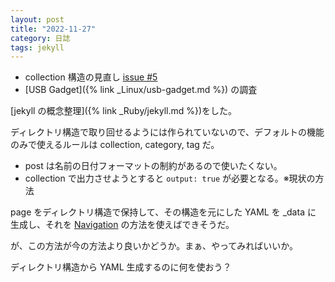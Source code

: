 ```yaml
---
layout: post
title: "2022-11-27"
category: 日誌
tags: jekyll
---
```


- collection 構造の見直し [issue #5](https://github.com/pojiro/pojiro.github.io/issues/5)
- [USB Gadget]({% link _Linux/usb-gadget.md %}) の調査

[jekyll の概念整理]({% link _Ruby/jekyll.md %})をした。

ディレクトリ構造で取り回せるようには作られていないので、デフォルトの機能のみで使えるルールは collection, category, tag だ。

- post は名前の日付フォーマットの制約があるので使いたくない。
- collection で出力させようとすると `output: true` が必要となる。※現状の方法

page をディレクトリ構造で保持して、その構造を元にした YAML を \_data に 生成し、それを [Navigation](https://jekyllrb.com/tutorials/navigation/) の方法を使えばできそうだ。

が、この方法が今の方法より良いかどうか。まぁ、やってみればいいか。

ディレクトリ構造から YAML 生成するのに何を使おう？
